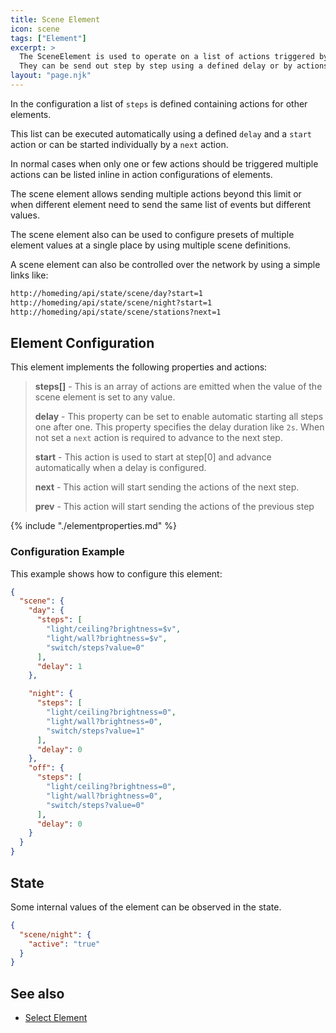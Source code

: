 ```yaml
---
title: Scene Element
icon: scene
tags: ["Element"]
excerpt: >
  The SceneElement is used to operate on a list of actions triggered by incoming actions.
  They can be send out step by step using a defined delay or by actions.
layout: "page.njk"
---
```


In the configuration a list of `steps` is defined containing actions for other elements.

This list can be executed automatically using a defined `delay` and a `start` action
or can be started individually by a `next` action.

In normal cases when only one or few actions should be triggered multiple actions can be listed inline
in action configurations of elements.

The scene element allows sending multiple actions beyond this limit or when different element
need to send the same list of events but different values.

The scene element also can be used to configure presets of multiple element values
at a single place by using multiple scene definitions.

A scene element can also be controlled over the network by using a simple links like:

``` txt
http://homeding/api/state/scene/day?start=1
http://homeding/api/state/scene/night?start=1
http://homeding/api/state/scene/stations?next=1
```

## Element Configuration

<object data="/element.svg?scene" type="image/svg+xml"></object>

This element implements the following properties and actions:

> **steps[]** - This is an array of actions are emitted
> when the value of the scene element is set to any value.
>
> **delay** - This property can be set to enable automatic starting all steps one after one.
> This property specifies the delay duration like `2s`.
> When not set a `next` action is required to advance to the next step.
>
> **start** - This action is used to start at step[0] and advance automatically when a delay is configured.
>
> **next** - This action will start sending the actions of the next step.
>
> **prev** - This action will start sending the actions of the previous step

{% include "./elementproperties.md" %}


### Configuration Example

This example shows how to configure this element:

``` json
{
  "scene": {
    "day": {
      "steps": [
        "light/ceiling?brightness=$v",
        "light/wall?brightness=$v",
        "switch/steps?value=0"
      ],
      "delay": 1
    },

    "night": {
      "steps": [
        "light/ceiling?brightness=0",
        "light/wall?brightness=0",
        "switch/steps?value=1"
      ],
      "delay": 0
    },
    "off": {
      "steps": [
        "light/ceiling?brightness=0",
        "light/wall?brightness=0",
        "switch/steps?value=0"
      ],
      "delay": 0
    }
  }
}
```

## State

Some internal values of the element can be observed in the state.

``` json
{
  "scene/night": {
    "active": "true"
  }
}
```

## See also

* [Select Element](/elements/select.md)
